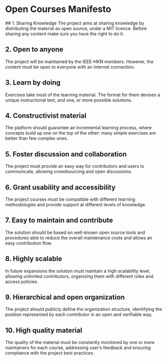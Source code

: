 # Open Courses Manifesto


## 1. Sharing Knowledge
The project aims at sharing knowledge by distributing the material as open source, under a MIT licence. Before sharing any content make sure you have the right to do it.
## 2. Open to anyone
The project will be maintained by the IEEE-HKN members. However, the content must be open to everyone with an internet connection.
## 3. Learn by doing
Exercises take most of the learning material. The format for them devises a unique instructional text, and one, or more possible solutions.
## 4. Constructivist material
The platform should guarantee an incremental learning process, where concepts build up one on the top of the other: many simple exercises are better than few complex ones.
## 5. Foster discussion and collaboration
The project must provide an easy way for contributors and users to communicate, allowing crowdsourcing and open discussions.
## 6. Grant usability and accessibility 
The project courses must be compatible with different learning methodologies and provide support at different levels of knowledge.
## 7. Easy to maintain and contribute
The solution should be based on well-known open source tools and procedures able to reduce the overall maintenance costs and allows an easy contribution flow.
## 8. Highly scalable
In future expansions the solution must maintain a high scalability level, allowing unlimited contributors, organizing them with different roles and access policies.
## 9. Hierarchical and open organization
The project should publicly define the organization structure, identifying the position represented by each contributor in an open and verifiable way.
## 10. High quality material
The quality of the material must be constantly monitored by one or more maintainers for each course, addressing user’s feedback and ensuring compliance with the project best practices.
